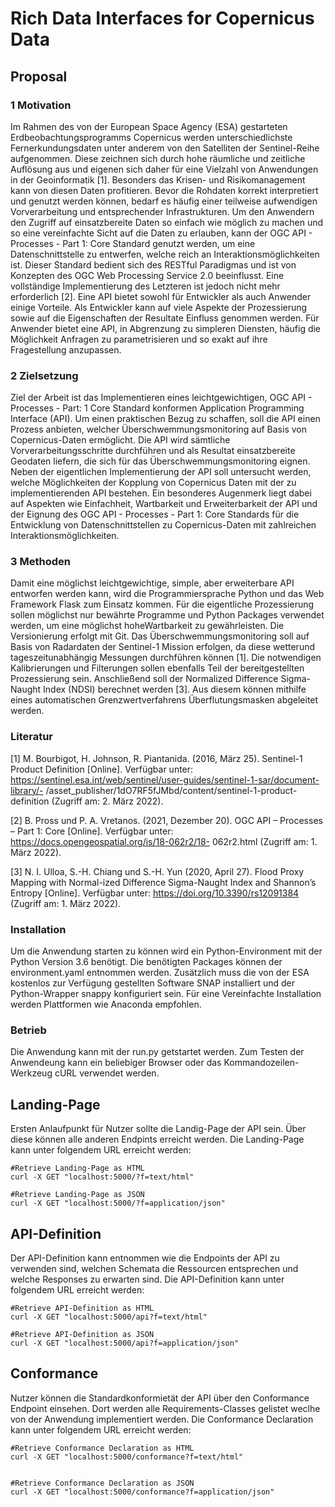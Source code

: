 # Rich Data Interfaces for Copernicus Data

## Proposal

### 1 Motivation
Im Rahmen des von der European Space Agency (ESA) gestarteten Erdbeobachtungsprogramms
Copernicus werden unterschiedlichste Fernerkundungsdaten unter anderem
von den Satelliten der Sentinel-Reihe aufgenommen. Diese zeichnen sich durch
hohe räumliche und zeitliche Auflösung aus und eigenen sich daher für eine Vielzahl
von Anwendungen in der Geoinformatik [1]. Besonders das Krisen- und Risikomanagement
kann von diesen Daten profitieren. Bevor die Rohdaten korrekt interpretiert und
genutzt werden können, bedarf es häufig einer teilweise aufwendigen Vorverarbeitung
und entsprechender Infrastrukturen. Um den Anwendern den Zugriff auf einsatzbereite
Daten so einfach wie möglich zu machen und so eine vereinfachte Sicht auf die Daten
zu erlauben, kann der OGC API - Processes - Part 1: Core Standard genutzt werden,
um eine Datenschnittstelle zu entwerfen, welche reich an Interaktionsmöglichkeiten
ist. Dieser Standard bedient sich des RESTful Paradigmas und ist von Konzepten des
OGC Web Processing Service 2.0 beeinflusst. Eine vollständige Implementierung des
Letzteren ist jedoch nicht mehr erforderlich [2]. Eine API bietet sowohl für Entwickler
als auch Anwender einige Vorteile. Als Entwickler kann auf viele Aspekte der Prozessierung
sowie auf die Eigenschaften der Resultate Einfluss genommen werden. Für
Anwender bietet eine API, in Abgrenzung zu simpleren Diensten, häufig die Möglichkeit
Anfragen zu parametrisieren und so exakt auf ihre Fragestellung anzupassen.

### 2 Zielsetzung
Ziel der Arbeit ist das Implementieren eines leichtgewichtigen, OGC API - Processes - 
Part: 1 Core Standard konformen Application Programming Interface (API). Um
einen praktischen Bezug zu schaffen, soll die API einen Prozess anbieten, welcher
Überschwemmungsmonitoring auf Basis von Copernicus-Daten ermöglicht. Die API
wird sämtliche Vorverarbeitungsschritte durchführen und als Resultat einsatzbereite
Geodaten liefern, die sich für das Überschwemmungsmonitoring eignen. Neben der
eigentlichen Implementierung der API soll untersucht werden, welche Möglichkeiten
der Kopplung von Copernicus Daten mit der zu implementierenden API bestehen.
Ein besonderes Augenmerk liegt dabei auf Aspekten wie Einfachheit, Wartbarkeit und
Erweiterbarkeit der API und der Eignung des OGC API - Processes - Part 1: Core
Standards für die Entwicklung von Datenschnittstellen zu Copernicus-Daten mit zahlreichen
Interaktionsmöglichkeiten.

### 3 Methoden
Damit eine möglichst leichtgewichtige, simple, aber erweiterbare API entworfen werden
kann, wird die Programmiersprache Python und das Web Framework Flask zum
Einsatz kommen. Für die eigentliche Prozessierung sollen möglichst nur bewährte Programme
und Python Packages verwendet werden, um eine möglichst hoheWartbarkeit
zu gewährleisten. Die Versionierung erfolgt mit Git. Das Überschwemmungsmonitoring
soll auf Basis von Radardaten der Sentinel-1 Mission erfolgen, da diese wetterund
tageszeitunabhängig Messungen durchführen können [1]. Die notwendigen Kalibrierungen
und Filterungen sollen ebenfalls Teil der bereitgestellten Prozessierung
sein. Anschließend soll der Normalized Difference Sigma-Naught Index (NDSI) berechnet
werden [3]. Aus diesem können mithilfe eines automatischen Grenzwertverfahrens
Überflutungsmasken abgeleitet werden.

### Literatur
[1] M. Bourbigot, H. Johnson, R. Piantanida. (2016, März
25). Sentinel-1 Product Definition [Online]. Verfügbar unter:
https://sentinel.esa.int/web/sentinel/user-guides/sentinel-1-sar/document-library/-
/asset_publisher/1dO7RF5fJMbd/content/sentinel-1-product-definition (Zugriff
am: 2. März 2022).

[2] B. Pross und P. A. Vretanos. (2021, Dezember 20). OGC API – Processes – Part
1: Core [Online]. Verfügbar unter: https://docs.opengeospatial.org/is/18-062r2/18-
062r2.html (Zugriff am: 1. März 2022).

[3] N. I. Ulloa, S.-H. Chiang und S.-H. Yun (2020, April 27). Flood Proxy Mapping
with Normal-ized Difference Sigma-Naught Index and Shannon’s Entropy [Online].
Verfügbar unter: https://doi.org/10.3390/rs12091384 (Zugriff am: 1. März
2022).

### Installation
Um die Anwendung starten zu können wird ein Python-Environment mit der Python Version 3.6 benötigt. 
Die benötigten Packages können der environment.yaml entnommen werden. 
Zusätzlich muss die von der ESA kostenlos zur Verfügung gestellten Software SNAP installiert und der 
Python-Wrapper snappy konfiguriert sein. Für eine Vereinfachte Installation werden Plattformen wie 
Anaconda empfohlen.

### Betrieb
Die Anwendung kann mit der run.py getstartet werden. Zum Testen der Anwendeung kann ein beliebiger Browser oder das
Kommandozeilen-Werkzeug cURL verwendet werden. 

## Landing-Page
Ersten Anlaufpunkt für Nutzer sollte die Landig-Page der API sein. Über diese können alle anderen Endpints erreicht werden. 
Die Landing-Page kann unter folgendem URL erreicht werden:
```
#Retrieve Landing-Page as HTML
curl -X GET "localhost:5000/?f=text/html"

#Retrieve Landing-Page as JSON
curl -X GET "localhost:5000/?f=application/json"
```

## API-Definition
Der API-Definition kann entnommen wie die Endpoints der API zu verwenden sind, welchen Schemata die 
Ressourcen entsprechen und welche Responses zu erwarten sind. 
Die API-Definition kann unter folgendem URL erreicht werden:
```
#Retrieve API-Definition as HTML
curl -X GET "localhost:5000/api?f=text/html"

#Retrieve API-Definition as JSON
curl -X GET "localhost:5000/api?f=application/json"
```

## Conformance
Nutzer können die Standardkonformietät der API über den Conformance Endpoint einsehen. 
Dort werden alle Requirements-Classes gelistet weclhe von der Anwendung implementiert werden.
Die Conformance Declaration kann unter folgendem URL erreicht werden:
```
#Retrieve Conformance Declaration as HTML
curl -X GET "localhost:5000/conformance?f=text/html" 


#Retrieve Conformance Declaration as JSON
curl -X GET "localhost:5000/conformance?f=application/json" 
```